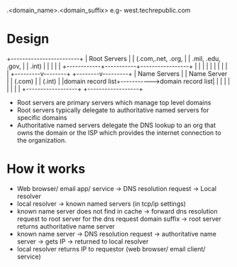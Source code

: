 <hostname>.<domain_name>.<domain_suffix>
e.g- west.techrepublic.com

Design
======

+------------------------+
|      Root Servers      |
| (.com,.net, .org,      |
|  .mil, .edu, .gov,     |
| .int)                  |
|                        |
|                        |
+------------+-----------+-----------------+
             |                             |
             |                             |
             |                             |
             |                             |
             |                             |
   +---------v--------+           +--------v---------+
   |     Name Servers |           |   Name Server    |
   |   (.com)         |           |    (.int)        |
   |domain record list+----------->domain record list|
   |                  |           |                  |
   |                  |           |                  |
   +------------------+           +------------------+

* Root servers are primary servers which manage top level domains
* Root servers typically delegate to authoritative named servers for specific domains
* Authoritative named servers delegate the DNS lookup to an org that owns the domain or the ISP which provides the internet connection to the organization.

How it works
============

* Web browser/ email app/ service -> DNS resolution request -> Local resolver
* local resolver -> known named servers (in tcp/ip settings) 
* known name server does not find in cache -> forward dns resolution request to root server for the dns request domain suffix -> root server returns authoritative name server
* known name server -> DNS resolution request -> authoritative name server -> gets IP -> returned to local resolver
* local resolver returns IP to requestor (web browser/ email client/ service)

              
           
